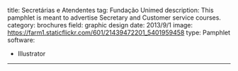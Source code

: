 title: Secretárias e Atendentes
tag: Fundação Unimed
description: This pamphlet is meant to advertise Secretary and Customer service courses.
category: brochures
field: graphic design
date: 2013/9/1
image: https://farm1.staticflickr.com/601/21439472201_5401959458
type: Pamphlet
software:
- Illustrator
---